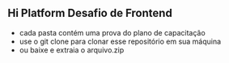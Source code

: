 ## Hi Platform Desafio de Frontend

- cada pasta contém uma prova do plano de capacitação
- use o git clone para clonar esse repositório em sua máquina
- ou baixe e extraia o arquivo.zip
